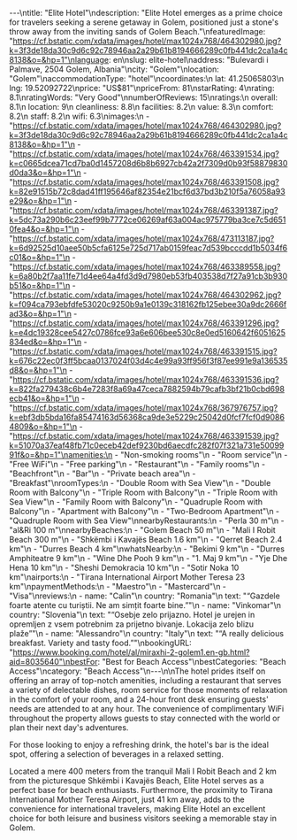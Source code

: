 ---\ntitle: "Elite Hotel"\ndescription: "Elite Hotel emerges as a prime choice for travelers seeking a serene getaway in Golem, positioned just a stone's throw away from the inviting sands of Golem Beach."\nfeaturedImage: "https://cf.bstatic.com/xdata/images/hotel/max1024x768/464302980.jpg?k=3f3de18da30c9d6c92c78946aa2a29b61b8194666289c0fb441dc2ca1a4c8138&o=&hp=1"\nlanguage: en\nslug: elite-hotel\naddress: "Bulevardi i Palmave, 2504 Golem, Albania"\ncity: "Golem"\nlocation: "Golem"\naccommodationType: "hotel"\ncoordinates:\n  lat: 41.25065803\n  lng: 19.52092722\nprice: "US$81"\npriceFrom: 81\nstarRating: 4\nrating: 8.1\nratingWords: "Very Good"\nnumberOfReviews: 15\nratings:\n  overall: 8.1\n  location: 9\n  cleanliness: 8.8\n  facilities: 8.2\n  value: 8.3\n  comfort: 8.2\n  staff: 8.2\n  wifi: 6.3\nimages:\n  - "https://cf.bstatic.com/xdata/images/hotel/max1024x768/464302980.jpg?k=3f3de18da30c9d6c92c78946aa2a29b61b8194666289c0fb441dc2ca1a4c8138&o=&hp=1"\n  - "https://cf.bstatic.com/xdata/images/hotel/max1024x768/463391534.jpg?k=c0665dcea71cd7ba0d1457208d6b8b6927cb42a2f7309d0b93f58879830d0da3&o=&hp=1"\n  - "https://cf.bstatic.com/xdata/images/hotel/max1024x768/463391508.jpg?k=82e91515b72c8dad41ff195646af82354e21bcf6d37bd3b210f5a76058a93e29&o=&hp=1"\n  - "https://cf.bstatic.com/xdata/images/hotel/max1024x768/463391387.jpg?k=5dc73a290b6c23eef99b7772ce06269af63a004ac975779ba3ce7c5d6510fea4&o=&hp=1"\n  - "https://cf.bstatic.com/xdata/images/hotel/max1024x768/473113187.jpg?k=6d92525d10aee50b5cfa6125e725d717ab0159feac7d539bcccdd1b5034f6c01&o=&hp=1"\n  - "https://cf.bstatic.com/xdata/images/hotel/max1024x768/463389558.jpg?k=6a80b2f7aa11fe71d4ee64a4fd3d9d7980eb53fb403538d7f27a91cb3b930b51&o=&hp=1"\n  - "https://cf.bstatic.com/xdata/images/hotel/max1024x768/464302962.jpg?k=f094ca793ebfdfe53020c9250b9a1e0139c318162fb125ebee30a9dc2666fad3&o=&hp=1"\n  - "https://cf.bstatic.com/xdata/images/hotel/max1024x768/463391296.jpg?k=e4dc19328cee5427c0786fce93a6e606bee530c8e0ed5160642f6051625834ed&o=&hp=1"\n  - "https://cf.bstatic.com/xdata/images/hotel/max1024x768/463391515.jpg?k=676c22ec0f3ff5bcaa0137024f03d4c4e99a93ff956f3f87ee991e9a136535d8&o=&hp=1"\n  - "https://cf.bstatic.com/xdata/images/hotel/max1024x768/463391536.jpg?k=822fa279438c6b4e7283f8a69a47ceca7882594b79cafb3bf21b0cbd698ecb41&o=&hp=1"\n  - "https://cf.bstatic.com/xdata/images/hotel/max1024x768/367976757.jpg?k=ebf3db5bda16fa85474163d56368ca9de3e5229c25042d0fcf7fcf0d90864809&o=&hp=1"\n  - "https://cf.bstatic.com/xdata/images/hotel/max1024x768/463391539.jpg?k=51070a37eaf48fb71c0eceb42def9230bd6aecdfc282f07f321a731e5009991f&o=&hp=1"\namenities:\n  - "Non-smoking rooms"\n  - "Room service"\n  - "Free WiFi"\n  - "Free parking"\n  - "Restaurant"\n  - "Family rooms"\n  - "Beachfront"\n  - "Bar"\n  - "Private beach area"\n  - "Breakfast"\nroomTypes:\n  - "Double Room with Sea View"\n  - "Double Room with Balcony"\n  - "Triple Room with Balcony"\n  - "Triple Room with Sea View"\n  - "Family Room with Balcony"\n  - "Quadruple Room with Balcony"\n  - "Apartment with Balcony"\n  - "Two-Bedroom Apartment"\n  - "Quadruple Room with Sea View"\nnearbyRestaurants:\n  - "Perla 30 m"\n  - "al&Ri 100 m"\nnearbyBeaches:\n  - "Golem Beach 50 m"\n  - "Mali I Robit Beach 300 m"\n  - "Shkëmbi i Kavajës Beach 1.6 km"\n  - "Qerret Beach 2.4 km"\n  - "Durres Beach 4 km"\nwhatsNearby:\n  - "Bekimi 9 km"\n  - "Durres Amphiteatre 9 km"\n  - "Wine Dhe Pooh 9 km"\n  - "1. Maj 9 km"\n  - "Yje Dhe Hena 10 km"\n  - "Sheshi Demokracia 10 km"\n  - "Sotir Noka 10 km"\nairports:\n  - "Tirana International Airport Mother Teresa 23 km"\npaymentMethods:\n  - "Maestro"\n  - "Mastercard"\n  - "Visa"\nreviews:\n  - name: "Calin"\n    country: "Romania"\n    text: "“Gazdele foarte atente cu turiștii. Ne am simțit foarte bine.”"\n  - name: "Vinkomar"\n    country: "Slovenia"\n    text: "“Osebje zelo prijazno. Hotel je urejen in opremljen z vsem potrebnim za prijetno bivanje. Lokacija zelo blizu plaže”"\n  - name: "Alessandro"\n    country: "Italy"\n    text: "“A really delicious breakfast. Variety and tasty food.”"\nbookingURL: "https://www.booking.com/hotel/al/miraxhi-2-golem1.en-gb.html?aid=8035640"\nbestFor: "Best for Beach Access"\nbestCategories: "Beach Access"\ncategory: "Beach Access"\n---\n\nThe hotel prides itself on offering an array of top-notch amenities, including a restaurant that serves a variety of delectable dishes, room service for those moments of relaxation in the comfort of your room, and a 24-hour front desk ensuring guests' needs are attended to at any hour. The convenience of complimentary WiFi throughout the property allows guests to stay connected with the world or plan their next day's adventures.

For those looking to enjoy a refreshing drink, the hotel's bar is the ideal spot, offering a selection of beverages in a relaxed setting. 

Located a mere 400 meters from the tranquil Mali I Robit Beach and 2 km from the picturesque Shkëmbi i Kavajës Beach, Elite Hotel serves as a perfect base for beach enthusiasts. Furthermore, the proximity to Tirana International Mother Teresa Airport, just 41 km away, adds to the convenience for international travelers, making Elite Hotel an excellent choice for both leisure and business visitors seeking a memorable stay in Golem.